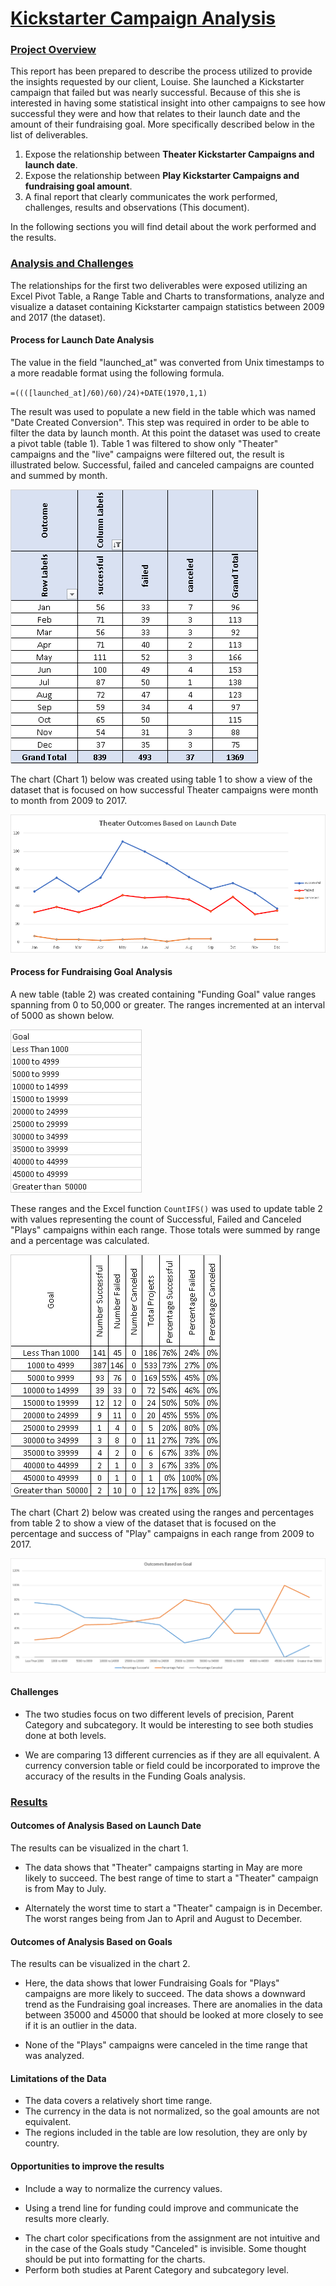 # **<u>Kickstarter Campaign Analysis</u>**

### <u>Project Overview</u>

This report has been prepared to describe the process utilized to provide the insights requested by our client, Louise.  She launched a Kickstarter campaign that failed but was nearly successful.  Because of this she is interested in having some statistical insight into other campaigns to see how successful they were and how that relates to their launch date and the amount of their fundraising goal.  More specifically described below in the list of deliverables.

1. Expose the relationship between **Theater Kickstarter Campaigns and launch date**.
2. Expose the relationship between **Play Kickstarter Campaigns and fundraising goal amount**.
3. A final report that clearly communicates the work performed, challenges, results and observations (This document).

In the following sections you will find detail about the work performed and the results.

### <u>Analysis and Challenges</u>

The relationships for the first two deliverables were exposed utilizing an Excel Pivot Table, a Range Table and Charts to transformations, analyze and visualize a dataset containing Kickstarter campaign statistics between 2009 and 2017 (the dataset).  

####  Process for Launch Date Analysis

The value in the field "launched_at" was converted from Unix timestamps to a more readable format using the following formula. 

 `=((([launched_at]/60)/60)/24)+DATE(1970,1,1)`

The result was used to populate a new field in the table which was named "Date Created Conversion".  This step was required in order to be able to filter the data by launch month.  At this point the dataset was used to create a pivot table (table 1).  Table 1 was filtered to show only "Theater" campaigns and the "live" campaigns were filtered out, the result is illustrated below.  Successful, failed and canceled campaigns are counted and summed by month.

![](./resources/PT_Outcomes.png)





The chart (Chart 1) below was created using table 1 to show a view of the dataset that is focused on how successful Theater campaigns were month to month from 2009 to 2017.



![](./resources/Theater_Outcomes_vx_Launch.png)





#### Process for Fundraising Goal Analysis

A new table (table 2) was created containing "Funding Goal" value ranges spanning from 0 to 50,000 or greater.  The ranges incremented at an interval of 5000 as shown below.

![](./resources/Goal_Amount_Breakdown.png)





These ranges and the Excel function  `CountIFS()` was used to update table 2 with values representing the count of Successful, Failed and Canceled "Plays" campaigns within each range.  Those totals were summed by range and a percentage was calculated.

![](./resources/Goal_Amount_Breakdown_with_Values.png)





The chart (Chart 2) below was created using the ranges and percentages from table 2 to show a view of the dataset that is focused on the percentage and success of "Play" campaigns in each range from 2009 to 2017.

![](./resources/Outcomes_vs_Goals.png)



#### Challenges

* The two studies focus on two different levels of precision, Parent Category and subcategory.  It would be interesting to see both studies done at both levels.

* We are comparing 13 different currencies as if they are all equivalent.  A currency conversion table or field could be incorporated to improve the accuracy of the results in the Funding Goals analysis.

  

### <u>Results</u>

#### Outcomes of Analysis Based on Launch Date

The results can be visualized in the chart 1.

* The data shows that "Theater" campaigns starting in May are more likely to succeed.  The best range of time to start a "Theater" campaign is from May to July.

* Alternately the worst time to start a "Theater" campaign is in December.  The worst ranges being from Jan to April and August to December.

  

#### Outcomes of Analysis Based on Goals

The results can be visualized in the chart 2.

* Here, the data shows that lower Fundraising Goals for "Plays" campaigns are more likely to succeed.  The data shows a downward trend as the Fundraising goal increases.  There are anomalies in the data between 35000 and 45000 that should be looked at more closely to see if it is an outlier in the data.

* None of the "Plays" campaigns were canceled in the time range that was analyzed.

  

#### Limitations of the Data

* The data covers a relatively short time range.
* The currency in the data is not normalized, so the goal amounts are not equivalent.
* The regions included in the table are low resolution, they are only by country.



#### Opportunities to improve the results

* Include a way to normalize the currency values.

* Using a trend line for funding could improve and communicate the results more clearly.

- The chart color specifications from the assignment are not intuitive and in the case of the Goals study "Canceled" is invisible.  Some thought should be put into formatting for the charts.
- Perform both studies at Parent Category and subcategory level.
